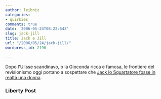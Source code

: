 ```yaml
---
author: leibniz
categories:
- quirkies
comments: true
date: '2006-05-24T08:22:54Z'
slug: jack-jill
title: Jack e Jill
url: "/2006/05/24/jack-jill/"
wordpress_id: 2196

---
```

Dopo l'Ulisse scandinavo, o la Gioconda ricca e famosa, le frontiere del revisionismo oggi portano a sospettare che [Jack lo Squartatore fosse in realtà una donna](http://www.libertypost.org/cgi-bin/readart.cgi?ArtNum=141955).


### Liberty Post
